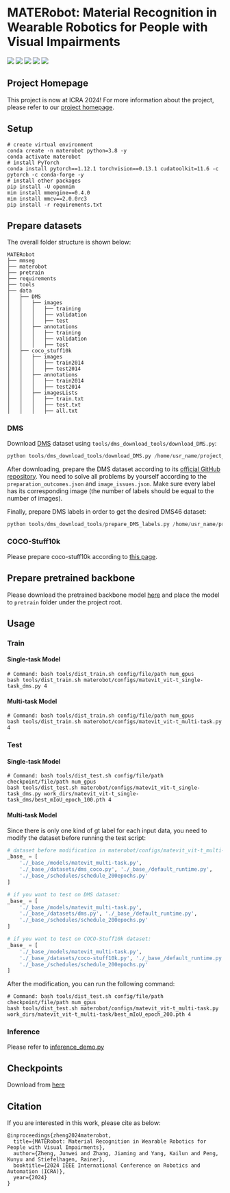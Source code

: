 # MATERobot: Material Recognition in Wearable Robotics for People with Visual Impairments

<p>
<a href="https://arxiv.org/pdf/2302.14595v1.pdf">
    <img src="https://img.shields.io/badge/PDF-arXiv-brightgreen" /></a>
<a href="https://junweizheng93.github.io/publications/MATERobot/MATERobot.html">
    <img src="https://img.shields.io/badge/Project-Homepage-red" /></a>
<a href="https://pytorch.org/get-started/previous-versions/#linux-and-windows">
    <img src="https://img.shields.io/badge/Framework-PyTorch%201.12.1-orange" /></a>
<a href="https://github.com/open-mmlab/mmsegmentation/tree/1.x">
    <img src="https://img.shields.io/badge/Framework-mmsegmentation%201.x-yellowgreen" /></a>
<a href="https://github.com/JunweiZheng93/MATERobot/blob/main/LICENSE">
    <img src="https://img.shields.io/badge/License-Apache_2.0-blue.svg" /></a>
</p>

## Project Homepage

This project is now at ICRA 2024! For more information about the project, please refer to our [project homepage](https://junweizheng93.github.io/publications/MATERobot/MATERobot.html).

## Setup

```shell
# create virtual environment
conda create -n materobot python=3.8 -y
conda activate materobot
# install PyTorch
conda install pytorch==1.12.1 torchvision==0.13.1 cudatoolkit=11.6 -c pytorch -c conda-forge -y
# install other packages
pip install -U openmim
mim install mmengine==0.4.0
mim install mmcv==2.0.0rc3
pip install -r requirements.txt
```

## Prepare datasets

The overall folder structure is shown below:

```text
MATERobot
├── mmseg
├── materobot
├── pretrain
├── requirements
├── tools
├── data
│   ├── DMS
│   │   ├── images
│   │   │   ├── training
│   │   │   ├── validation
│   │   │   ├── test
│   │   ├── annotations
│   │   │   ├── training
│   │   │   ├── validation
│   │   │   ├── test
│   ├── coco_stuff10k
│   │   ├── images
│   │   │   ├── train2014
│   │   │   ├── test2014
│   │   ├── annotations
│   │   │   ├── train2014
│   │   │   ├── test2014
│   │   ├── imagesLists
│   │   │   ├── train.txt
│   │   │   ├── test.txt
│   │   │   ├── all.txt
```

### DMS

Download [DMS](https://arxiv.org/abs/2207.10614) dataset using `tools/dms_download_tools/download_DMS.py`:

```python
python tools/dms_download_tools/download_DMS.py /home/usr_name/project_root/data
```

After downloading, prepare the DMS dataset according to its [official GitHub repository](https://github.com/apple/ml-dms-dataset#sample-code).
You need to solve all problems by yourself according to the `preparation_outcomes.json` and `image_issues.json`.
Make sure every label has its corresponding image (the number of labels should be equal to the number of images).

Finally, prepare DMS labels in order to get the desired DMS46 dataset:

```python
python tools/dms_download_tools/prepare_DMS_labels.py /home/usr_name/project_root/data/DMS_v1
```

### COCO-Stuff10k

Please prepare coco-stuff10k according to [this page](https://github.com/open-mmlab/mmsegmentation/blob/1.x/docs/en/user_guides/2_dataset_prepare.md#coco-stuff-10k).

## Prepare pretrained backbone

Please download the pretrained backbone model [here](https://drive.google.com/drive/folders/1TIF5ZUXWRB7688l8l2-KVBJGZVzBCuaV?usp=share_link)
and place the model to `pretrain` folder under the project root.

## Usage

### Train

#### Single-task Model

```shell
# Command: bash tools/dist_train.sh config/file/path num_gpus
bash tools/dist_train.sh materobot/configs/matevit_vit-t_single-task_dms.py 4
```

#### Multi-task Model

```shell
# Command: bash tools/dist_train.sh config/file/path num_gpus
bash tools/dist_train.sh materobot/configs/matevit_vit-t_multi-task.py 4
```

### Test

#### Single-task Model

```shell
# Command: bash tools/dist_test.sh config/file/path checkpoint/file/path num_gpus
bash tools/dist_test.sh materobot/configs/matevit_vit-t_single-task_dms.py work_dirs/matevit_vit-t_single-task_dms/best_mIoU_epoch_100.pth 4
```

#### Multi-task Model

Since there is only one kind of gt label for each input data, you need to modify the dataset before running the test script:

```python
# dataset before modification in materobot/configs/matevit_vit-t_multi-task.py:
_base_ = [
    './_base_/models/matevit_multi-task.py',
    './_base_/datasets/dms_coco.py', './_base_/default_runtime.py',
    './_base_/schedules/schedule_200epochs.py'
]

# if you want to test on DMS dataset:
_base_ = [
    './_base_/models/matevit_multi-task.py',
    './_base_/datasets/dms.py', './_base_/default_runtime.py',
    './_base_/schedules/schedule_200epochs.py'
]

# if you want to test on COCO-Stuff10k dataset:
_base_ = [
    './_base_/models/matevit_multi-task.py',
    './_base_/datasets/coco-stuff10k.py', './_base_/default_runtime.py',
    './_base_/schedules/schedule_200epochs.py'
]
```

After the modification, you can run the following command:

```shell
# Command: bash tools/dist_test.sh config/file/path checkpoint/file/path num_gpus
bash tools/dist_test.sh materobot/configs/matevit_vit-t_multi-task.py work_dirs/matevit_vit-t_multi-task/best_mIoU_epoch_200.pth 4
```

### Inference

Please refer to [inference_demo.py](tools/inference_demo.py)

## Checkpoints

Download from [here](https://drive.google.com/drive/folders/1yN-lUu5DLcIYmWum6cMlrkWW5b2juPZB?usp=sharing)

## Citation

If you are interested in this work, please cite as below:

```text
@inproceedings{zheng2024materobot,
  title={MATERobot: Material Recognition in Wearable Robotics for People with Visual Impairments},
  author={Zheng, Junwei and Zhang, Jiaming and Yang, Kailun and Peng, Kunyu and Stiefelhagen, Rainer},
  booktitle={2024 IEEE International Conference on Robotics and Automation (ICRA)},
  year={2024}
}
```
